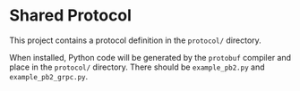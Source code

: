 # Shared Protocol

This project contains a protocol definition in the `protocol/` directory.

When installed, Python code will be generated by the `protobuf` compiler and place in the `protocol/` directory. There should be `example_pb2.py` and `example_pb2_grpc.py`.